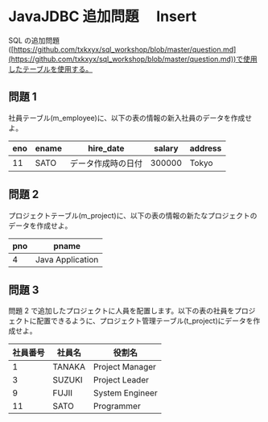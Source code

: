 # JavaJDBC 追加問題　 Insert

SQL の追加問題([https://github.com/txkxyx/sql_workshop/blob/master/question.md](https://github.com/txkxyx/sql_workshop/blob/master/question.md))で使用したテーブルを使用する。

## 問題 1

社員テーブル(m_employee)に、以下の表の情報の新入社員のデータを作成せよ。

| eno | ename | hire_date          | salary | address |
| --- | ----- | ------------------ | ------ | ------- |
| 11  | SATO  | データ作成時の日付 | 300000 | Tokyo   |

## 問題 2

プロジェクトテーブル(m_project)に、以下の表の情報の新たなプロジェクトのデータを作成せよ。

| pno | pname            |
| --- | ---------------- |
| 4   | Java Application |

## 問題 3

問題 2 で追加したプロジェクトに人員を配置します。以下の表の社員をプロジェクトに配置できるように、プロジェクト管理テーブル(t_project)にデータを作成せよ。

| 社員番号 | 社員名 | 役割名          |
| -------- | ------ | --------------- |
| 1        | TANAKA | Project Manager |
| 3        | SUZUKI | Project Leader  |
| 9        | FUJII  | System Engineer |
| 11       | SATO   | Programmer      |
